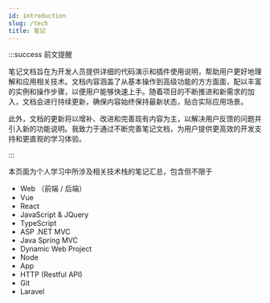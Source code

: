 ```yaml
---
id: introduction
slug: /tech
title: 笔记
---
```


:::success 前文提醒

笔记文档旨在为开发人员提供详细的代码演示和插件使用说明，帮助用户更好地理解和应用相关技术。文档内容涵盖了从基本操作到高级功能的方方面面，配以丰富的实例和操作步骤，以便用户能够快速上手。随着项目的不断推进和新需求的加入，文档会进行持续更新，确保内容始终保持最新状态，贴合实际应用场景。

此外，文档的更新将以增补、改进和完善现有内容为主，以解决用户反馈的问题并引入新的功能说明。我致力于通过不断完善笔记文档，为用户提供更高效的开发支持和更直观的学习体验。

::: 



本页面为个人学习中所涉及相关技术栈的笔记汇总，包含但不限于

- Web （前端 / 后端）
- Vue
- React
- JavaScript & JQuery 
- TypeScript
- ASP .NET MVC
- Java Spring MVC
- Dynamic Web Project
- Node
- App
- HTTP (Restful API)
- Git
- Laravel